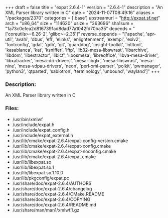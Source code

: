 +++
draft = false
title = "expat 2.6.4-1"
version = "2.6.4-1"
description = "An XML Parser library written in C"
date = "2024-11-07T08:49:16"
aliases = "/packages/2370"
categories = ['base']
upstreamurl = "http://expat.sf.net"
arch = "x86_64"
size = "114620"
usize = "363696"
sha1sum = "1a73c0efea2d8167391ad8dad77a1042fd70ba35"
depends = "['coreutils>=6.26-2', 'glibc>=2.35']"
reverse_depends = "['apache', 'apr-util', 'avahi', 'dbus', 'efl', 'elinks', 'enlightenment', 'exempi', 'exiv2', 'fontconfig', 'gdal', 'gdb', 'git', 'guarddog', 'insight-toolkit', 'intltool', 'kasablanca', 'kat', 'ksniffer', 'lftp', 'lib32-mesa-libswrast', 'libarchive', 'libdom', 'libextractor', 'liblcf', 'libosmesa', 'libreoffice', 'libva-mesa-driver', 'libxatracker', 'mesa-dri-drivers', 'mesa-libglx', 'mesa-libswrast', 'mesa-nine', 'mesa-vdpau-drivers', 'neon', 'perl-xml-parser', 'polkit', 'pwmanager', 'python3', 'qtparted', 'sablotron', 'terminology', 'unbound', 'wayland']"
+++
### Description: 
An XML Parser library written in C

### Files: 
* /usr/bin/xmlwf
* /usr/include/expat.h
* /usr/include/expat_config.h
* /usr/include/expat_external.h
* /usr/lib/cmake/expat-2.6.4/expat-config-version.cmake
* /usr/lib/cmake/expat-2.6.4/expat-config.cmake
* /usr/lib/cmake/expat-2.6.4/expat-noconfig.cmake
* /usr/lib/cmake/expat-2.6.4/expat.cmake
* /usr/lib/libexpat.so
* /usr/lib/libexpat.so.1
* /usr/lib/libexpat.so.1.10.0
* /usr/lib/pkgconfig/expat.pc
* /usr/share/doc/expat-2.6.4/AUTHORS
* /usr/share/doc/expat-2.6.4/changelog
* /usr/share/doc/expat-2.6.4/CMake.README
* /usr/share/doc/expat-2.6.4/COPYING
* /usr/share/doc/expat-2.6.4/README.md
* /usr/share/man/man1/xmlwf.1.gz
